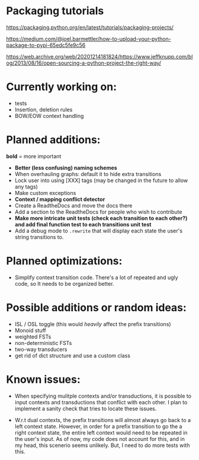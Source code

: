 # Packaging tutorials

https://packaging.python.org/en/latest/tutorials/packaging-projects/

https://medium.com/@joel.barmettler/how-to-upload-your-python-package-to-pypi-65edc5fe9c56

https://web.archive.org/web/20201214181824/https://www.jeffknupp.com/blog/2013/08/16/open-sourcing-a-python-project-the-right-way/


# Currently working on:

- tests
- Insertion, deletion rules
- BOW/EOW context handling


# Planned additions:
**bold** = more important
- **Better (less confusing) naming schemes**
- When overhauling graphs: default it to hide extra transitions
- Lock user into using [XXX] tags (may be changed in the future to allow any tags)
- Make custom exceptions
- **Context / mapping conflict detector**
- Create a ReadtheDocs and move the docs there
- Add a section to the ReadtheDocs for people who wish to contribute
- **Make more intricate unit tests (check each transition to each other?) and add final function test to each transitions unit test**
- Add a debug mode to `.rewrite` that will display each state the user's string transitions to. 

# Planned optimizations:
- Simplify context transition code. There's a lot of repeated and ugly code, so It needs to be organized better.


# Possible additions or random ideas:
- ISL / OSL toggle (this would *heavily* affect the prefix transitions)
- Monoid stuff
- weighted FSTs
- non-deterministic FSTs
- two-way transducers
- get rid of dict structure and use a custom class

# Known issues:
- When specifying mulitple contexts and/or transductions, it is possible to input contexts and transductions that conflict with each other. I plan to implement a sanity check that tries to locate these issues. 

- W.r.t dual contexts, the prefix transitions will almost always go back to a left context state. However, in order for a prefix transition to go the a right context state, the entire left context would need to be repeated in the user's input. As of now, my code does not account for this, and in my head, this scenerio seems unlikely. But, I need to do more tests with this.



